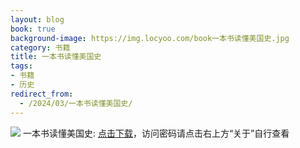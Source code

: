 ```yaml
---
layout: blog
book: true
background-image: https://img.locyoo.com/book一本书读懂美国史.jpg
category: 书籍
title: 一本书读懂美国史
tags:
- 书籍
- 历史
redirect_from:
  - /2024/03/一本书读懂美国史/
---
```

![](https://img.locyoo.com/book一本书读懂美国史.jpg)
一本书读懂美国史: <a name = "ref1" href="https://url18.ctfile.com/f/50983618-1337384813-98cf58?p=3619">点击下载</a>，访问密码请点击右上方“关于”自行查看